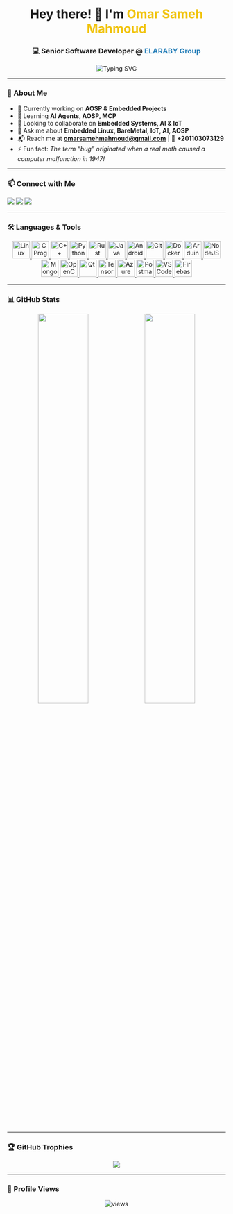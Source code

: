 <h1 align="center">Hey there! 👋 I'm <span style="color:#f1c40f;">Omar Sameh Mahmoud</span></h1>
<h3 align="center">💻 Senior Software Developer @ <span style="color:#2980b9;">ELARABY Group</span></h3>

<p align="center">
  <img src="https://readme-typing-svg.herokuapp.com?font=Fira+Code&size=22&pause=1000&center=true&vCenter=true&width=700&lines=👨‍💻+Senior+Software+Engineer+%7C+3%2B+Years+Experience;💡+Linux+%7C+IoT+%7C+AI+%7C+AOSP;🚀+Passionate+about+Building+Smart+Systems" alt="Typing SVG" />
</p>

---

### 🧠 About Me

- 🔭 Currently working on **AOSP & Embedded Projects**
- 🌱 Learning **AI Agents, AOSP, MCP**
- 🤝 Looking to collaborate on **Embedded Systems, AI & IoT**
- 💬 Ask me about **Embedded Linux, BareMetal, IoT, AI, AOSP**
- 📬 Reach me at **omarsamehmahmoud@gmail.com** | 📱 **+201103073129**
- ⚡ Fun fact: *The term “bug” originated when a real moth caused a computer malfunction in 1947!*

---

### 📫 Connect with Me

<p align="left">
  <a href="https://linkedin.com/in/omarsamehmahmoudsyam" target="blank">
    <img src="https://img.shields.io/badge/-LinkedIn-0077B5?style=flat&logo=linkedin&logoColor=white"/>
  </a>
  <a href="https://fb.com/omarsamehmahmoud" target="blank">
    <img src="https://img.shields.io/badge/-Facebook-1877F2?style=flat&logo=facebook&logoColor=white"/>
  </a>
  <a href="mailto:omarsamehmahmoud@gmail.com">
    <img src="https://img.shields.io/badge/-Gmail-D14836?style=flat&logo=gmail&logoColor=white"/>
  </a>
</p>

---

### 🛠️ Languages & Tools

<p align="center">
  <a href="https://www.linux.org/" target="_blank" rel="noreferrer">
    <img src="https://skillicons.dev/icons?i=linux" alt="Linux" height="40"/>
  </a>
  <a href="https://www.cprogramming.com/" target="_blank" rel="noreferrer">
    <img src="https://skillicons.dev/icons?i=c" alt="C Programming" height="40"/>
  </a>
  <a href="https://www.w3schools.com/cpp/" target="_blank" rel="noreferrer">
    <img src="https://skillicons.dev/icons?i=cpp" alt="C++" height="40"/>
  </a>
  <a href="https://www.python.org/" target="_blank" rel="noreferrer">
    <img src="https://skillicons.dev/icons?i=python" alt="Python" height="40"/>
  </a>
  <a href="https://www.rust-lang.org/" target="_blank" rel="noreferrer">
    <img src="https://skillicons.dev/icons?i=rust" alt="Rust" height="40"/>
  </a>
  <a href="https://www.java.com/" target="_blank" rel="noreferrer">
    <img src="https://skillicons.dev/icons?i=java" alt="Java" height="40"/>
  </a>
  <a href="https://developer.android.com/studio" target="_blank" rel="noreferrer">
    <img src="https://skillicons.dev/icons?i=androidstudio" alt="Android Studio" height="40"/>
  </a>
  <a href="https://git-scm.com/" target="_blank" rel="noreferrer">
    <img src="https://skillicons.dev/icons?i=git" alt="Git" height="40"/>
  </a>
  <a href="https://www.docker.com/" target="_blank" rel="noreferrer">
    <img src="https://skillicons.dev/icons?i=docker" alt="Docker" height="40"/>
  </a>
  <a href="https://www.arduino.cc/" target="_blank" rel="noreferrer">
    <img src="https://skillicons.dev/icons?i=arduino" alt="Arduino" height="40"/>
  </a>
  <a href="https://nodejs.org/" target="_blank" rel="noreferrer">
    <img src="https://skillicons.dev/icons?i=nodejs" alt="NodeJS" height="40"/>
  </a>
  <a href="https://www.mongodb.com/" target="_blank" rel="noreferrer">
    <img src="https://skillicons.dev/icons?i=mongodb" alt="MongoDB" height="40"/>
  </a>
  <a href="https://opencv.org/" target="_blank" rel="noreferrer">
    <img src="https://skillicons.dev/icons?i=opencv" alt="OpenCV" height="40"/>
  </a>
  <a href="https://www.qt.io/" target="_blank" rel="noreferrer">
    <img src="https://skillicons.dev/icons?i=qt" alt="Qt" height="40"/>
  </a>
  <a href="https://www.tensorflow.org/" target="_blank" rel="noreferrer">
    <img src="https://skillicons.dev/icons?i=tensorflow" alt="TensorFlow" height="40"/>
  </a>
  <a href="https://azure.microsoft.com/" target="_blank" rel="noreferrer">
    <img src="https://skillicons.dev/icons?i=azure" alt="Azure" height="40"/>
  </a>
  <a href="https://www.postman.com/" target="_blank" rel="noreferrer">
    <img src="https://skillicons.dev/icons?i=postman" alt="Postman" height="40"/>
  </a>
  <a href="https://code.visualstudio.com/" target="_blank" rel="noreferrer">
    <img src="https://skillicons.dev/icons?i=vscode" alt="VS Code" height="40"/>
  </a>
  <a href="https://firebase.google.com/" target="_blank" rel="noreferrer">
    <img src="https://skillicons.dev/icons?i=firebase" alt="Firebase" height="40"/>
  </a>
</p>

---

### 📊 GitHub Stats

<p align="center">
  <img src="https://github-readme-stats.vercel.app/api?username=omarsamehmahmoud&show_icons=true&theme=default" width="48%"/>
  <img src="https://github-readme-stats.vercel.app/api/top-langs?username=omarsamehmahmoud&layout=compact&show_icons=true&theme=default" width="48%"/>
</p>

---

### 🏆 GitHub Trophies

<p align="center">
  <img src="https://github-profile-trophy.vercel.app/?username=omarsamehmahmoud&theme=flat&column=4&margin-w=15&margin-h=15" />
</p>

---

### 👀 Profile Views

<p align="center">
  <img src="https://komarev.com/ghpvc/?username=omarsamehmahmoud&label=Profile+Views&color=brightgreen&style=flat-square" alt="views" />
</p>
